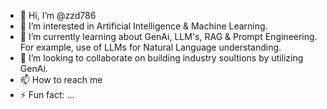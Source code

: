 - 👋 Hi, I’m @zzd786
- 👀 I’m interested in Artificial Intelligence & Machine Learning.
- 🌱 I’m currently learning about GenAi, LLM's, RAG & Prompt Engineering. For example, use of LLMs for Natural Language understanding.
- 💞️ I’m looking to collaborate on building industry soultions by utilizing GenAi.
- 📫 How to reach me 
- ⚡ Fun fact: ...

<!---
zzd786/zzd786 is a ✨ special ✨ repository because its `README.md` (this file) appears on your GitHub profile.
You can click the Preview link to take a look at your changes.
--->
